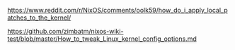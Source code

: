https://www.reddit.com/r/NixOS/comments/oolk59/how_do_i_apply_local_patches_to_the_kernel/


https://github.com/zimbatm/nixos-wiki-test/blob/master/How_to_tweak_Linux_kernel_config_options.md


